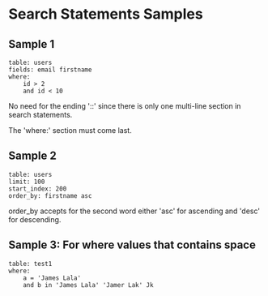 # Search Statements Samples

## Sample 1
```
table: users
fields: email firstname
where:
	id > 2
	and id < 10
```

No need for the ending '::' since there is only one multi-line section in search statements.

The 'where:' section must come last.


## Sample 2
```
table: users
limit: 100
start_index: 200
order_by: firstname asc
```
order_by accepts for the second word either 'asc' for ascending and 'desc' for descending.

## Sample 3: For where values that contains space
```
table: test1
where:
	a = 'James Lala'
	and b in 'James Lala' 'Jamer Lak' Jk
```